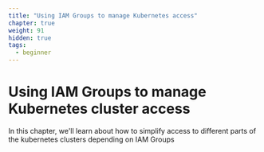 ```yaml
---
title: "Using IAM Groups to manage Kubernetes access"
chapter: true
weight: 91
hidden: true
tags:
  - beginner
---
```

# Using IAM Groups to manage Kubernetes cluster access

In this chapter, we'll learn about how to simplify access to different parts of the kubernetes clusters
depending on IAM Groups

